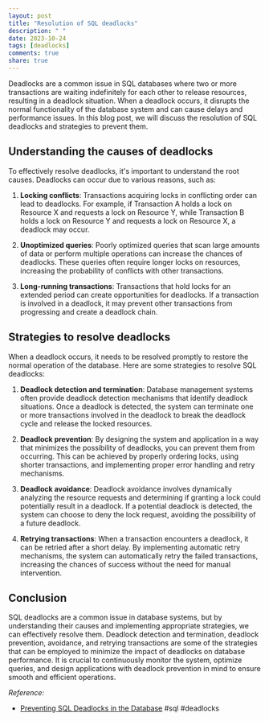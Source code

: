 ```yaml
---
layout: post
title: "Resolution of SQL deadlocks"
description: " "
date: 2023-10-24
tags: [deadlocks]
comments: true
share: true
---
```


Deadlocks are a common issue in SQL databases where two or more transactions are waiting indefinitely for each other to release resources, resulting in a deadlock situation. When a deadlock occurs, it disrupts the normal functionality of the database system and can cause delays and performance issues. In this blog post, we will discuss the resolution of SQL deadlocks and strategies to prevent them.

## Understanding the causes of deadlocks

To effectively resolve deadlocks, it's important to understand the root causes. Deadlocks can occur due to various reasons, such as:

1. **Locking conflicts**: Transactions acquiring locks in conflicting order can lead to deadlocks. For example, if Transaction A holds a lock on Resource X and requests a lock on Resource Y, while Transaction B holds a lock on Resource Y and requests a lock on Resource X, a deadlock may occur.

2. **Unoptimized queries**: Poorly optimized queries that scan large amounts of data or perform multiple operations can increase the chances of deadlocks. These queries often require longer locks on resources, increasing the probability of conflicts with other transactions.

3. **Long-running transactions**: Transactions that hold locks for an extended period can create opportunities for deadlocks. If a transaction is involved in a deadlock, it may prevent other transactions from progressing and create a deadlock chain.

## Strategies to resolve deadlocks

When a deadlock occurs, it needs to be resolved promptly to restore the normal operation of the database. Here are some strategies to resolve SQL deadlocks:

1. **Deadlock detection and termination**: Database management systems often provide deadlock detection mechanisms that identify deadlock situations. Once a deadlock is detected, the system can terminate one or more transactions involved in the deadlock to break the deadlock cycle and release the locked resources.

2. **Deadlock prevention**: By designing the system and application in a way that minimizes the possibility of deadlocks, you can prevent them from occurring. This can be achieved by properly ordering locks, using shorter transactions, and implementing proper error handling and retry mechanisms.

3. **Deadlock avoidance**: Deadlock avoidance involves dynamically analyzing the resource requests and determining if granting a lock could potentially result in a deadlock. If a potential deadlock is detected, the system can choose to deny the lock request, avoiding the possibility of a future deadlock.

4. **Retrying transactions**: When a transaction encounters a deadlock, it can be retried after a short delay. By implementing automatic retry mechanisms, the system can automatically retry the failed transactions, increasing the chances of success without the need for manual intervention.

## Conclusion

SQL deadlocks are a common issue in database systems, but by understanding their causes and implementing appropriate strategies, we can effectively resolve them. Deadlock detection and termination, deadlock prevention, avoidance, and retrying transactions are some of the strategies that can be employed to minimize the impact of deadlocks on database performance. It is crucial to continuously monitor the system, optimize queries, and design applications with deadlock prevention in mind to ensure smooth and efficient operations.

_Reference:_
- [Preventing SQL Deadlocks in the Database](https://www.techopedia.com/how-can-i-prevent-sql-deadlocks-in-the-database/7/33413) #sql #deadlocks